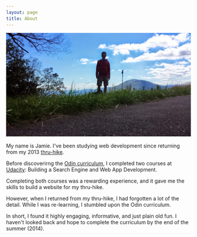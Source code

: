 ```yaml
---
layout: page
title: About
---
```

![About](/assets/about.jpg)

My name is Jamie.  I've been studying web development since returning from my 2013 [thru-hike](http://www.atjindo.com).

Before discoverirng the [Odin curriculum](http://www.theodinproject.com/courses), I completed two courses at [Udacity](https://www.udacity.com/): Building a Search Engine and Web App Development.

Completing both courses was a rewarding experience, and it gave me the skills to build a website for my thru-hike.

However, when I returned from my thru-hike, I had forgotten a lot of the detail. While I was re-learning, I stumbled upon the Odin curriculum.

In short, I found it highly engaging, informative, and just plain old fun. I haven't looked back and hope to complete the curriculum by the end of the summer (2014).
